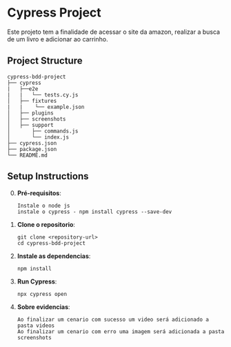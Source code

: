 # Cypress Project

Este projeto tem a finalidade de acessar o site da amazon, realizar a busca de um livro e adicionar ao carrinho.

## Project Structure

```
cypress-bdd-project
├── cypress
|   ├──e2e
|   |   └── tests.cy.js
│   ├── fixtures
|   |    └── example.json
│   ├── plugins
│   ├── screenshots
│   ├── support
│       ├── commands.js
│       └── index.js
├── cypress.json
├── package.json
└── README.md
```

## Setup Instructions

0. **Pré-requisitos**:
   ```
   Instale o node js
   instale o cypress - npm install cypress --save-dev
   ```

1. **Clone o repositorio**:
   ```
   git clone <repository-url>
   cd cypress-bdd-project
   ```

2. **Instale as dependencias**:
   ```
   npm install
   ```

3. **Run Cypress**:
   ```
   npx cypress open
   ```

4. **Sobre evidencias**:
   ```
   Ao finalizar um cenario com sucesso um video será adicionado a pasta videos
   Ao finalizar um cenario com erro uma imagem será adicionada a pasta screenshots
   ```